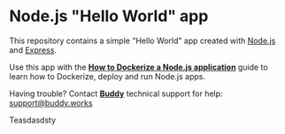 # Node.js "Hello World" app

This repository contains a simple "Hello World" app created with [Node.js](https://nodejs.org/en/) and [Express](https://expressjs.com/). 

Use this app with the [**How to Dockerize a Node.js application**](https://buddy.works/guides/how-dockerize-node-application) guide to learn how to Dockerize, deploy and run Node.js apps. 

Having trouble? Contact [**Buddy**](https://buddy.works/) technical support for help: <support@buddy.works>

Teasdasdsty
